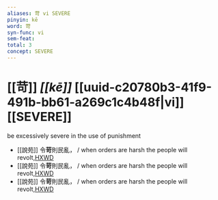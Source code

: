 ```yaml
---
aliases: 苛 vi SEVERE
pinyin: kē
word: 苛
syn-func: vi
sem-feat: 
total: 3
concept: SEVERE 
---
```

# [[苛]] *[[kē]]*  [[uuid-c20780b3-41f9-491b-bb61-a269c1c4b48f|vi]] [[SEVERE]]
be excessively severe in the use of punishment
 - [[說苑]] 令**苛**則民亂，
                     / when orders are harsh the people will revolt,[HXWD](https://hxwd.org/textview.html?location=CH1a0907_CHANT_007-4a.3)
 - [[說苑]] 令**苛**則民亂，
                     / when orders are harsh the people will revolt,[HXWD](https://hxwd.org/textview.html?location=CH1a0907_CHANT_007-4a.3)
 - [[說苑]] 令**苛**則民亂，
                     / when orders are harsh the people will revolt,[HXWD](https://hxwd.org/textview.html?location=CH1a0907_CHANT_007-4a.3)